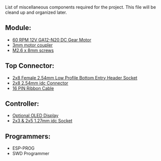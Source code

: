 List of miscellaneous components required for the project. This file will be cleand up and organized later.

## Module:
- [60 RPM 12V GA12-N20 DC Gear Motor](http://aliexpress.com/item/33022320164.html)
- [3mm motor coupler](https://aliexpress.com/item/4000342135388.html)
- [M2.6 x 8mm screws](https://aliexpress.com/item/1005003094076706.html)

## Top Connector:
- [2x8 Female 2.54mm Low Profile Bottom Entry Header Socket](https://aliexpress.com/item/3256803077112247.html)
- [2x8 2.54mm idc Connector](https://aliexpress.com/item/2255801071215566.html)
- [16 PIN Ribbon Cable](https://aliexpress.com/item/2251832811689611.html)

## Controller:
- [Optional OLED Display](https://aliexpress.com/item/2251832607894397.html)
- [2x3 & 2x5 1.27mm idc Socket](https://aliexpress.com/item/3256805806476804.html)

## Programmers:
- ESP-PROG
- SWD Programmer